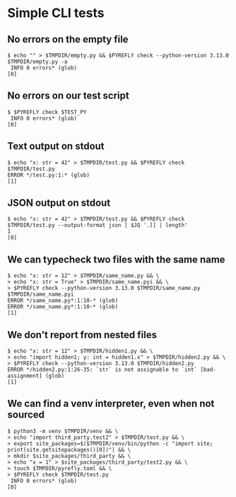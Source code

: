 # Simple CLI tests

## No errors on the empty file

```scrut {output_stream: stderr}
$ echo "" > $TMPDIR/empty.py && $PYREFLY check --python-version 3.13.0 $TMPDIR/empty.py -a
 INFO 0 errors* (glob)
[0]
```

## No errors on our test script

```scrut {output_stream: stderr}
$ $PYREFLY check $TEST_PY
 INFO 0 errors* (glob)
[0]
```

## Text output on stdout

```scrut
$ echo "x: str = 42" > $TMPDIR/test.py && $PYREFLY check $TMPDIR/test.py
ERROR */test.py:1:* (glob)
[1]
```

## JSON output on stdout

```scrut
$ echo "x: str = 42" > $TMPDIR/test.py && $PYREFLY check $TMPDIR/test.py --output-format json | $JQ '.[] | length'
1
[0]
```

## We can typecheck two files with the same name

```scrut
$ echo "x: str = 12" > $TMPDIR/same_name.py && \
> echo "x: str = True" > $TMPDIR/same_name.pyi && \
> $PYREFLY check --python-version 3.13.0 $TMPDIR/same_name.py $TMPDIR/same_name.pyi
ERROR */same_name.py*:1:10-* (glob)
ERROR */same_name.py*:1:10-* (glob)
[1]
```

## We don't report from nested files

```scrut
$ echo "x: str = 12" > $TMPDIR/hidden1.py && \
> echo "import hidden1; y: int = hidden1.x" > $TMPDIR/hidden2.py && \
> $PYREFLY check --python-version 3.13.0 $TMPDIR/hidden2.py
ERROR */hidden2.py:1:26-35: `str` is not assignable to `int` [bad-assignment] (glob)
[1]
```

## We can find a venv interpreter, even when not sourced

```scrut {output_stream: stderr}
$ python3 -m venv $TMPDIR/venv && \
> echo "import third_party.test2" > $TMPDIR/test.py && \
> export site_packages=$($TMPDIR/venv/bin/python -c "import site; print(site.getsitepackages()[0])") && \
> mkdir $site_packages/third_party && \
> echo "x = 1" > $site_packages/third_party/test2.py && \
> touch $TMPDIR/pyrefly.toml && \
> $PYREFLY check $TMPDIR/test.py
 INFO 0 errors* (glob)
[0]
```
